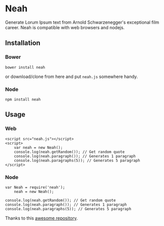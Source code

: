 Neah
====
Generate Lorum Ipsum text from Arnold Schwarzenegger's exceptional film career.
Neah is compatible with web browsers and nodejs.

Installation
------------
### Bower

    bower install neah

or download/clone from here and put `neah.js` somewhere handy.

### Node

    npm install neah

Usage
-----
### Web

```
<script src="neah.js"></script>
<script>
    var neah = new Neah();
    console.log(neah.getRandom()); // Get random quote
    console.log(neah.paragraph()); // Generates 1 paragraph
    console.log(neah.paragraphs(5)); // Generates 5 paragraph
</script>
```

### Node
```
var Neah = require('neah');
    neah = new Neah();

console.log(neah.getRandom()); // Get random quote
console.log(neah.paragraph()); // Generates 1 paragraph
console.log(neah.paragraphs(5)); // Generates 5 paragraph
```

Thanks to this [awesome repository](https://github.com/maxdavid/arnold-quotes).